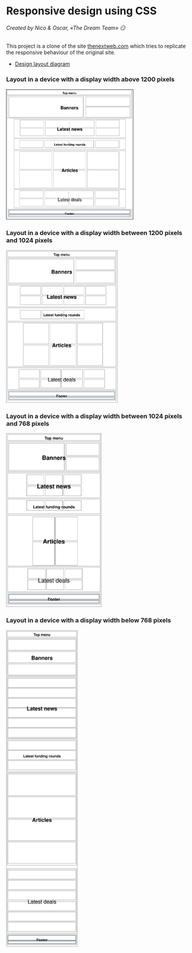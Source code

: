 # Responsive design using CSS
###### Created by Nico & Oscar, «The Dream Team» :smirk:

This project is a clone of the site [thenextweb.com](https://thenextweb.com/) which tries to replicate the responsive behaviour of the original site.

* [Design layout diagram](https://rawcdn.githack.com/oscarnava/responsive-design/4c4771e10dd3a9d57ae69eeee730e1a17044b99b/design/layout.html)

### Layout in a device with a display width above 1200 pixels
<img src="design/layout-width-gt-1200.svg" width="342">

### Layout in a device with a display width between 1200 pixels and 1024 pixels
<img src="design/layout-1200-gt-width-ge-1024.svg" width="300">

### Layout in a device with a display width between 1024 pixels and 768 pixels
<img src="design/layout-1024-gt-width-ge-768.svg" width="256">

### Layout in a device with a display width below 768 pixels
<img src="design/layout-768-gt-width.svg" width="192">
